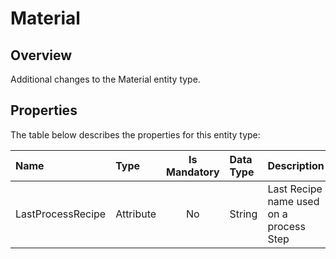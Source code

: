 # Material

## Overview

Additional changes to the Material entity type.

## Properties

The table below describes the properties for this entity type:

| Name              | Type      | Is Mandatory | Data Type | Description                             |
| :---------------- | :-------- | :----------: | :-------- | :-------------------------------------- |
| LastProcessRecipe | Attribute |      No      | String    | Last Recipe name used on a process Step |
